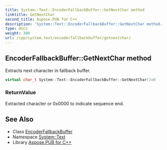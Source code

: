```yaml
---
title: System::Text::EncoderFallbackBuffer::GetNextChar method
linktitle: GetNextChar
second_title: Aspose.PUB for C++
description: 'System::Text::EncoderFallbackBuffer::GetNextChar method. Extracts next character in fallback buffer in C++.'
type: docs
weight: 300
url: /cpp/system.text/encoderfallbackbuffer/getnextchar/
---
```

## EncoderFallbackBuffer::GetNextChar method


Extracts next character in fallback buffer.

```cpp
virtual char_t System::Text::EncoderFallbackBuffer::GetNextChar()=0
```


### ReturnValue

Extracted character or 0x0000 to indicate sequence end.

## See Also

* Class [EncoderFallbackBuffer](../)
* Namespace [System::Text](../../)
* Library [Aspose.PUB for C++](../../../)
